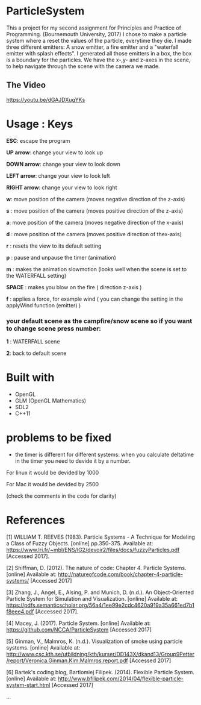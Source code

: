 # ParticleSystem

This a project for my second assignment for Principles and Practice of Programming. (Bournemouth University, 2017)
I chose to make a particle system where a reset the values of the particle, everytime they die. 
I made three different emitters: A snow emitter, a fire emitter and a "waterfall emitter with splash effects". 
I generated all those emitters in a box, the box is a boundary for the particles. We have the x-,y- and z-axes in the scene, to help navigate
through the scene with the camera we made. 

## The Video

https://youtu.be/dGAJDXugYKs

# Usage : Keys
**ESC**: escape the program

**UP arrow**: change your view to look up 

**DOWN arrow**: change your view to look down

**LEFT arrow**: change your view to look left

**RIGHT arrow**: change your view to look right 


**w**: move position of the camera (moves negative direction of the z-axis)

**s** : move position of the camera (moves positive direction of the z-axis)

**a**: move position of the camera (moves negative direction of the x-axis)

**d** : move position of the camera (moves positive direction of thex-axis)


**r** : resets the view to its default setting 

**p** : pause and unpause the timer (animation)

**m** : makes the animation slowmotion (looks well when the scene is set to the WATERFALL setting)


**SPACE** : makes you blow on the fire ( direction z-axis )

**f** : applies a force, for example wind ( you can change the setting in the applyWind function (emitter) ) 


### your default scene as the campfire/snow scene so if you want to change scene press number:

**1** : WATERFALL scene 

**2**: back to default scene 

# Built with 
- OpenGL
- GLM (OpenGL Mathematics) 
- SDL2 
- C++11
# problems to be fixed
- the timer is different for different systems: when you calculate deltatime in the timer you need to devide it by a number. 

For linux it would be devided by 1000

For Mac it would be devided by 2500

(check the comments in the code for clarity) 

# References 
[1] WILLIAM T. REEVES (1983). Particle Systems - A Technique for Modeling a Class of Fuzzy Objects. [online] pp.350-375. Available at: https://www.lri.fr/~mbl/ENS/IG2/devoir2/files/docs/fuzzyParticles.pdf [Accessed 2017].

[2] Shiffman, D. (2012). The nature of code: Chapter 4. Particle Systems. [online] Available at: http://natureofcode.com/book/chapter-4-particle-systems/ [Accessed 2017] 

[3] Zhang, J., Angel, E., Alsing, P. and Munich, D. (n.d.). An Object-Oriented Particle System for Simulation and Visualization. [online] Available at: https://pdfs.semanticscholar.org/56a4/1ee99e2cdc4620a919a35a661ed7b1f8eee4.pdf [Accessed 2017].

[4] Macey, J. (2017). Particle System. [online] Available at: https://github.com/NCCA/ParticleSystem [Accessed 2017]

[5] Ginman, V., Malmros, K. (n.d.). Visualization of smoke using particle systems. [online] Available at: http://www.csc.kth.se/utbildning/kth/kurser/DD143X/dkand13/Group9Petter/report/Veronica.Ginman.Kim.Malmros.report.pdf [Accessed 2017] 

[6] Bartek's coding blog, Bartlomiej Filipek. (2014). Flexible Particle System. [online] Available at: http://www.bfilipek.com/2014/04/flexible-particle-system-start.html [Accessed 2017]

...

